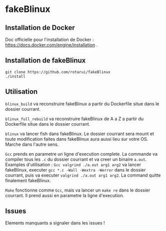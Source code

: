 # fakeBlinux
## Installation de Docker
Doc officielle pour l'installation de Docker : https://docs.docker.com/engine/installation .

## Installation de fakeBlinux
```
git clone https://github.com/rotarui/fakeBlinux
./install
```

## Utilisation
`blinux_build` va reconstruire fakeBlinux a partir du Dockerfile situe dans le dossier courrant.


`blinux_full_rebuild` va reconstruire fakeBlinux de A a Z a partir du Dockerfile situe dans le dossier courrant.

`blinux` va lancer fish dans fakeBlinux. Le dossier courrant sera mount et toute modification faites dans fakeBlinux aura aussi lieu sur votre OS. Marche dans l'autre sens.

`Gcc` prends en parametre un ligne d'execution complete. La commande va compiler tous les `.c` du dossier courrant et va creer un binaire `a.out`. Examples d'utilisation : `Gcc valgrind ./a.out arg1 arg2` va lancer fakeBlinux, executer `gcc *.c -Wall -Wextra -Werror` dans le dossier courrant, puis va executer `valgrind ./a.out arg1 arg2`. La command quitte finalement fakeBlinux.

`Make` fonctionne comme `Gcc`, mais va lancer un `make re` dans le dossier courrant. Il prend aussi en parametre la ligne d'execution.

## Issues
Elements manquants a signaler dans les issues !

